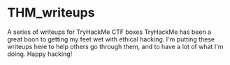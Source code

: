 # THM_writeups
A series of writeups for TryHackMe CTF boxes
TryHackMe has been a great boon to getting my feet wet with ethical hacking. I'm putting these writeups here to help others go through them, and to have a lot of what I'm doing.
Happy hacking!
